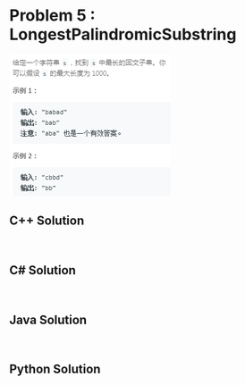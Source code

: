 
# Problem 5 : LongestPalindromicSubstring

<img src="https://github.com/Peefy/PeefyLeetCode/blob/master/doc/1-100/5.LongestPalindromicSubstring/problem.png"/>

## C++ Solution

```c++



```

## C# Solution

```csharp



```

## Java Solution

```java



```

## Python Solution

```python



```


